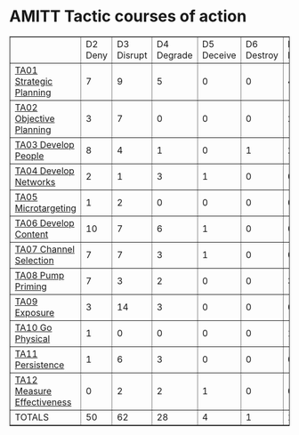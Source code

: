 # AMITT Tactic courses of action

<table border="1">
<tr>
<td> </td>
    <td>D2 Deny</td>
<td>D3 Disrupt</td>
<td>D4 Degrade</td>
<td>D5 Deceive</td>
<td>D6 Destroy</td>
<td>D7 Deter</td>
<td>TOTALS</td></tr><tr>
<td><a href="../tactics/TA01.md">TA01 Strategic Planning</a></td>
<td>7</td>
<td>9</td>
<td>5</td>
<td>0</td>
<td>0</td>
<td>4</td>
<td>25</td>
</tr>
<tr>
<td><a href="../tactics/TA02.md">TA02 Objective Planning</a></td>
<td>3</td>
<td>7</td>
<td>0</td>
<td>0</td>
<td>0</td>
<td>2</td>
<td>12</td>
</tr>
<tr>
<td><a href="../tactics/TA03.md">TA03 Develop People</a></td>
<td>8</td>
<td>4</td>
<td>1</td>
<td>0</td>
<td>1</td>
<td>2</td>
<td>16</td>
</tr>
<tr>
<td><a href="../tactics/TA04.md">TA04 Develop Networks</a></td>
<td>2</td>
<td>1</td>
<td>3</td>
<td>1</td>
<td>0</td>
<td>0</td>
<td>7</td>
</tr>
<tr>
<td><a href="../tactics/TA05.md">TA05 Microtargeting</a></td>
<td>1</td>
<td>2</td>
<td>0</td>
<td>0</td>
<td>0</td>
<td>0</td>
<td>3</td>
</tr>
<tr>
<td><a href="../tactics/TA06.md">TA06 Develop Content</a></td>
<td>10</td>
<td>7</td>
<td>6</td>
<td>1</td>
<td>0</td>
<td>0</td>
<td>24</td>
</tr>
<tr>
<td><a href="../tactics/TA07.md">TA07 Channel Selection</a></td>
<td>7</td>
<td>7</td>
<td>3</td>
<td>1</td>
<td>0</td>
<td>0</td>
<td>18</td>
</tr>
<tr>
<td><a href="../tactics/TA08.md">TA08 Pump Priming</a></td>
<td>7</td>
<td>3</td>
<td>2</td>
<td>0</td>
<td>0</td>
<td>3</td>
<td>15</td>
</tr>
<tr>
<td><a href="../tactics/TA09.md">TA09 Exposure</a></td>
<td>3</td>
<td>14</td>
<td>3</td>
<td>0</td>
<td>0</td>
<td>0</td>
<td>20</td>
</tr>
<tr>
<td><a href="../tactics/TA10.md">TA10 Go Physical</a></td>
<td>1</td>
<td>0</td>
<td>0</td>
<td>0</td>
<td>0</td>
<td>1</td>
<td>2</td>
</tr>
<tr>
<td><a href="../tactics/TA11.md">TA11 Persistence</a></td>
<td>1</td>
<td>6</td>
<td>3</td>
<td>0</td>
<td>0</td>
<td>0</td>
<td>10</td>
</tr>
<tr>
<td><a href="../tactics/TA12.md">TA12 Measure Effectiveness</a></td>
<td>0</td>
<td>2</td>
<td>2</td>
<td>1</td>
<td>0</td>
<td>0</td>
<td>5</td>
</tr>
<tr>
<td>TOTALS</td>
<td>50</td>
<td>62</td>
<td>28</td>
<td>4</td>
<td>1</td>
<td>12</td>
<td>157</td>
</tr>
</table>
